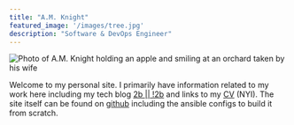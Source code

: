 ```yaml
---
title: "A.M. Knight"
featured_image: '/images/tree.jpg'
description: "Software & DevOps Engineer"
---
```

![Photo of A.M. Knight holding an apple and smiling at an orchard taken by his wife](/images/orchard.jpg)

Welcome to my personal site. I primarily have information related to my work here including my tech blog [2b || !2b](/posts) and links to my [CV](https://cv.amknight.com) (NYI). The site itself can be found on [github](https://www.github.com/ilkelma) including the ansible configs to build it from scratch.